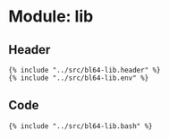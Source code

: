 # Module: lib

## Header

```shell
{% include "../src/bl64-lib.header" %}
{% include "../src/bl64-lib.env" %}
```

## Code

```shell
{% include "../src/bl64-lib.bash" %}
```
